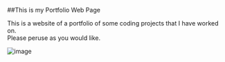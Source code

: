 ##This is my Portfolio Web Page

This is a website of a portfolio of some coding projects that I have worked on.  
Please peruse as you would like.  




![image](https://user-images.githubusercontent.com/37507020/143794315-3f670235-7784-436d-82a7-d6860372f428.png)
